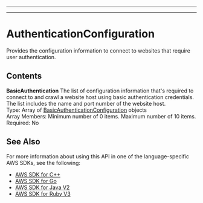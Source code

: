 --------

--------

# AuthenticationConfiguration<a name="API_AuthenticationConfiguration"></a>

Provides the configuration information to connect to websites that require user authentication\.

## Contents<a name="API_AuthenticationConfiguration_Contents"></a>

 **BasicAuthentication**   <a name="Kendra-Type-AuthenticationConfiguration-BasicAuthentication"></a>
The list of configuration information that's required to connect to and crawl a website host using basic authentication credentials\.  
The list includes the name and port number of the website host\.  
Type: Array of [BasicAuthenticationConfiguration](API_BasicAuthenticationConfiguration.md) objects  
Array Members: Minimum number of 0 items\. Maximum number of 10 items\.  
Required: No

## See Also<a name="API_AuthenticationConfiguration_SeeAlso"></a>

For more information about using this API in one of the language\-specific AWS SDKs, see the following:
+  [ AWS SDK for C\+\+](https://docs.aws.amazon.com/goto/SdkForCpp/kendra-2019-02-03/AuthenticationConfiguration) 
+  [ AWS SDK for Go](https://docs.aws.amazon.com/goto/SdkForGoV1/kendra-2019-02-03/AuthenticationConfiguration) 
+  [ AWS SDK for Java V2](https://docs.aws.amazon.com/goto/SdkForJavaV2/kendra-2019-02-03/AuthenticationConfiguration) 
+  [ AWS SDK for Ruby V3](https://docs.aws.amazon.com/goto/SdkForRubyV3/kendra-2019-02-03/AuthenticationConfiguration) 
